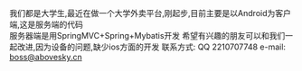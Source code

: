 我们都是大学生,最近在做一个大学外卖平台,刚起步,目前主要是以Android为客户端,这是服务端的代码  
服务器端是用SpringMVC+Spring+Mybatis开发
希望有兴趣的朋友可以和我们一起改进,因为设备的问题,缺少ios方面的开发 
联系方式: 
QQ 2210707748 
e-mail: boss@abovesky.cn